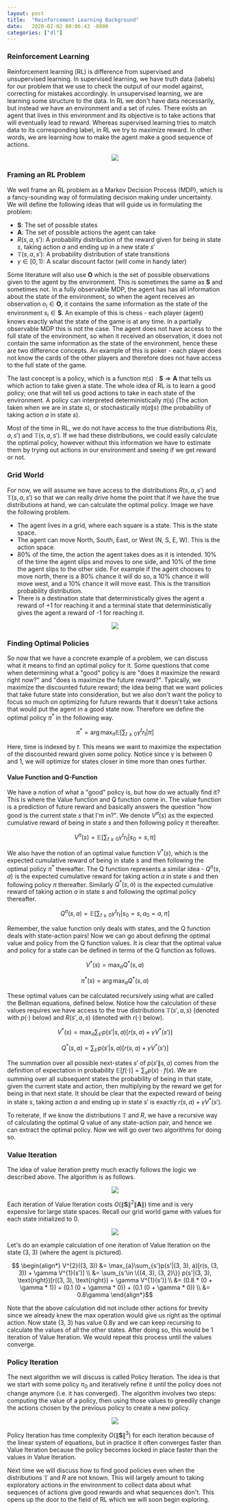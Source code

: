 ```yaml
---
layout: post
title:  "Reinforcement Learning Background"
date:   2020-02-02 00:06:43 -0800
categories: ["dl"]
---
```


### Reinforcement Learning

Reinforcement learning (RL) is difference from supervised and unsupervised learning. In supervised learning, we have truth data (labels) for our problem that we use to check the output of our model against, correcting for mistakes accordingly. In unsupervised learning, we are learning some structure to the data. In RL we don't have data necessarily, but instead we have an environment and a set of rules. There exists an agent that lives in this environment and its objective is to take actions that will eventually lead to reward. Whereas supervised learning tries to match data to its corresponding label, in RL we try to maximize reward. In other words, we are learning how to make the agent make a good sequence of actions.


<center>
  <div class="col-lg-6 col-md-6 col-sm-12 col-xs-12">
    <img src="{{site.baseurl}}/assets/RL_Intro/rl-schema.png"/>  
  </div>
</center>

### Framing an RL Problem

We well frame an RL problem as a Markov Decision Process (MDP), which is a fancy-sounding way of formulating decision making under uncertainty. We will define the following ideas that will guide us in formulating the problem:

* $\mathbf{S}$: The set of possible states
* $\mathbf{A}$: The set of possible actions the agent can take
* $R(s, a, s')$: A probability distribution of the reward given for being in state $s$, taking action $a$ and ending up in a new state $s'$
* $\mathbb{T}(s, a, s')$: A probability distribution of state transitions
* $\gamma \in [0, 1)$: A scalar discount factor (will come in handy later)

Some literature will also use $\mathbf{O}$ which is the set of possible observations given to the agent by the environment. This is sometimes the same as $\mathbf{S}$ and sometimes not. In a fully observable MDP, the agent has has all information about the state of the environment, so when the agent receives an observation $o_{i} \in \mathbf{O}$, it contains the same information as the state of the environment $s_{i} \in \mathbf{S}$. An example of this is chess - each player (agent) knows exactly what the state of the game is at any time. In a partially observable MDP this is not the case. The agent does not have access to the full state of the environment, so when it received an observation, it does not contain the same information as the state of the environment, hence these are two difference concepts. An example of this is poker - each player does not know the cards of the other players and therefore does not have access to the full state of the game.

The last concept is a policy, which is a function $\pi(s) : \mathbf{S} \Rightarrow \mathbf{A}$ that tells us which action to take given a state. The whole idea of RL is to learn a good policy; one that will tell us good actions to take in each state of the environment. A policy can interpreted deterministically $\pi(s)$ (The action taken when we are in state $s$), or stochastically $\pi(a\|s)$ (the probability of taking action $a$ in state $s$).

Most of the time in RL, we do not have access to the true distributions $R(s, a, s')$ and $\mathbb{T}(s, a, s')$. If we had these distributions, we could easily calculate the optimal policy, however without this information we have to estimate them by trying out actions in our environment and seeing if we get reward or not.

### Grid World

For now, we will assume we have access to the distributions $R(s, a, s')$ and $\mathbb{T}(s, a, s')$ so that we can really drive home the point that if we have the true distributions at hand, we can calculate the optimal policy. Image we have the following problem.

* The agent lives in a grid, where each square is a state. This is the state space.
* The agent can move North, South, East, or West (N, S, E, W). This is the action space.
* 80% of the time, the action the agent takes does as it is intended. 10% of the time the agent slips and moves to one side, and 10% of the time the agent slips to the other side. For example if the agent chooses to move north, there is a 80% chance it will do so, a 10% chance it will move west, and a 10% chance it will move east. This is the transition probability distribution.
* There is a destination state that deterministically gives the agent a reward of +1 for reaching it and a terminal state that deterministically gives the agent a reward of -1 for reaching it.


<center>
  <div class="col-lg-8 col-md-8 col-sm-12 col-xs-12">
    <img src="{{site.baseurl}}/assets/RL_Intro/gridworld-example.png"/>  
  </div>
</center>

### Finding Optimal Policies

So now that we have a concrete example of a problem, we can discuss what it means to find an optimal policy for it. Some questions that come when determining what a "good" policy is are "does it maximize the reward right now?" and "does is maximize the future reward?". Typically, we maximize the discounted future reward; the idea being that we want policies that take future state into consideration, but we also don't want the policy to focus so much on optimizing for future rewards that it doesn't take actions that would put the agent in a good state now. Therefore we define the optimal policy $\pi^{\ast}$ in the following way.

$$\pi^{\ast} = \arg \max_{\pi} \mathbb{E}\bigg[\sum_{t \geq 0} \gamma^{t}r_{t}|\pi\bigg]$$

Here, time is indexed by $t$. This means we want to maximize the expectation of the discounted reward given some policy. Notice since $\gamma$ is between 0 and 1, we will optimize for states closer in time more than ones further.

#### Value Function and Q-Function

We have a notion of what a "good" policy is, but how do we actually find it? This is where the Value function and Q function come in. The value function is a prediction of future reward and basically answers the question "how good is the current state $s$ that I'm in?". We denote $V^{\pi}(s)$ as the expected cumulative reward of being in state $s$ and then following policy $\pi$ thereafter.

$$V^{\pi}(s) = \mathbb{E}\bigg[\sum_{t \geq 0} \gamma^{t}r_{t}|s_{0}=s, \pi\bigg]$$

We also have the notion of an optimal value function $V^{\ast}(s)$, which is the expected cumulative reward of being in state $s$ and then following the optimal policy $\pi^{\ast}$ thereafter. The Q function represents a similar idea - $Q^{\pi}(s, a)$ is the expected cumulative reward for taking action $a$ in state $s$ and then following policy $\pi$ thereafter. Similarly $Q^{\ast}(s, a)$ is the expected cumulative reward of taking action $a$ in state $s$ and following the optimal policy thereafter.

$$Q^{\pi}(s, a) = \mathbb{E}\bigg[\sum_{t \geq 0} \gamma^{t}r_{t}|s_{0}=s, a_{0}=a, \pi\bigg]$$

Remember, the value function only deals with states, and the Q function deals with state-action pairs! Now we can go about defining the optimal value and policy from the Q function values. It is clear that the optimal value and policy for a state can be defined in terms of the Q function as follows.

$$V^{\ast}(s) = \max_{a}Q^{\ast}(s, a)$$

$$\pi^{\ast}(s) = \arg \max_{a}Q^{\ast}(s, a)$$

These optimal values can be calculated recursively using what are called the Bellman equations, defined below. Notice how the calculation of these values requires we have access to the true distributions $\mathbb{T}(s', a, s)$ (denoted with $p(\cdot)$ below) and $R(s', a, s)$ (denoted with $r(\cdot)$ below).

$$V^{\ast}(s) = \max_{a}\sum_{s'}p(s'|s, a)[r(s, a) + \gamma V^{\ast}(s')]$$

$$Q^{\ast}(s, a) = \sum_{s'}p(s'|s, a)[r(s, a) + \gamma V^{\ast}(s')]$$

The summation over all possible next-states $s'$ of $p(s'\|s, a)$ comes from the definition of expectation in probability $\mathbb{E}[f(\cdot)] = \sum_{x}p(x) \cdot f(x)$. We are summing over all subsequent states the probability of being in that state, given the current state and action, then multiplying by the reward we get for being in that next state. It should be clear that the expected reward of being in state $s$, taking action $a$ and ending up in state $s'$ is exactly $r(s, a) + \gamma V^{\ast}(s')$.

To reiterate, if we know the distributions $\mathbb{T}$ and $R$, we have a recursive way of calculating the optimal Q value of any state-action pair, and hence we can extract the optimal policy. Now we will go over two algorithms for doing so.

### Value Iteration

The idea of value iteration pretty much exactly follows the logic we described above. The algorithm is as follows.

<center>
  <div class="col-lg-10 col-md-10 col-sm-12 col-xs-12">
    <img src="{{site.baseurl}}/assets/RL_Intro/VI-algorithm.png"/>  
  </div>
</center>

Each iteration of Value Iteration costs $O(\|\mathbf{S}\|^{2}\|\mathbf{A}\|)$ time and is very expensive for large state spaces. Recall our grid world game with values for each state initialized to 0.

<center>
  <div class="col-lg-6 col-md-6 col-sm-12 col-xs-12">
    <img src="{{site.baseurl}}/assets/RL_Intro/gridworld-VI-step1.png"/>  
  </div>
</center>

Let's do an example calculation of one iteration of Value Iteration on the state (3, 3) (where the agent is pictured).

$$
\begin{align*}
V^{2}((3, 3)) &= \max_{a}\sum_{s'}p(s'|(3, 3), a)[r(s, (3, 3)) + \gamma V^{1}(s')] \\
&= \sum_{s'\in \{(4, 3), (3, 2)\}} p(s'|(3, 3), \text{right})[r((3, 3), \text{right}) + \gamma V^{1}(s')] \\
&= (0.8 * (0 + \gamma * 1)) + (0.1 (0 + \gamma * 0)) + (0.1 (0 + \gamma * 0)) \\
&= 0.8\gamma
\end{align*}$$

Note that the above calculation did not include other actions for brevity since we already knew the max operation would give us right as the optimal action. Now state (3, 3) has value $0.8\gamma$ and we can keep recursing to calculate the values of all the other states. After doing so, this would be 1 iteration of Value Iteration. We would repeat this process until the values converge.

### Policy Iteration

The next algorithm we will discuss is called Policy Iteration. The idea is that we start with some policy $\pi_{0}$ and iteratively refine it until the policy does not change anymore (i.e. it has converged). The algorithm involves two steps: computing the value of a policy, then using those values to greedily change the actions chosen by the previous policy to create a new policy.

<center>
  <div class="col-lg-10 col-md-10 col-sm-12 col-xs-12">
    <img src="{{site.baseurl}}/assets/RL_Intro/PI-algorithm.png"/>  
  </div>
</center>

Policy Iteration has time complexity $O(\|\mathbf{S}\|^{3})$ for each iteration because of the linear system of equations, but in practice it often converges faster than Value Iteration because the policy becomes locked in place faster than the values in Value Iteration.

Next time we will discuss how to find good policies even when the distributions $\mathbb{T}$ and $R$ are not known. This will largely amount to taking exploratory actions in the environment to collect data about what sequences of actions give good rewards and what sequences don't. This opens up the door to the field of RL which we will soon begin exploring.
